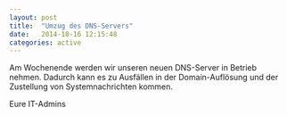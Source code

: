 ```yaml
---
layout: post
title:  "Umzug des DNS-Servers"
date:   2014-10-16 12:15:48
categories: active
---
```


Am Wochenende werden wir unseren neuen DNS-Server in Betrieb nehmen. Dadurch kann es zu Ausfällen in der Domain-Auflösung und der Zustellung von Systemnachrichten kommen. 

Eure IT-Admins

